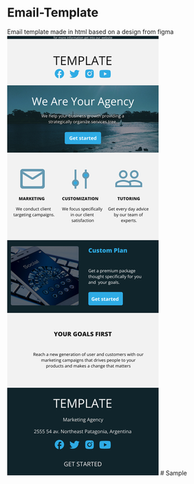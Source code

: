 # Email-Template
Email template made in html based on a design from figma
[![Label Form](https://github.com/orientalArg/Email-Template-/blob/main/MAIL.jpg)](https://github.com/orientalArg/Email-Template-/blob/main/MAIL.jpg)
#   S a m p l e 
 
 